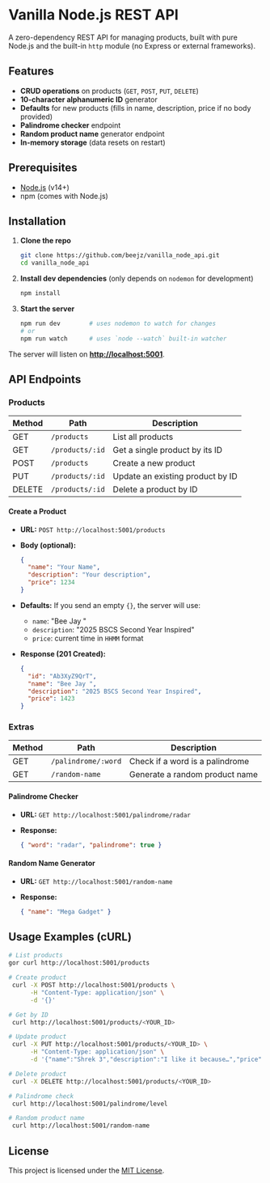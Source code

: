 # Vanilla Node.js REST API

A zero-dependency REST API for managing products, built with pure Node.js and the built-in `http` module (no Express or external frameworks).

## Features

* **CRUD operations** on products (`GET`, `POST`, `PUT`, `DELETE`)
* **10-character alphanumeric ID** generator
* **Defaults** for new products (fills in name, description, price if no body provided)
* **Palindrome checker** endpoint
* **Random product name** generator endpoint
* **In-memory storage** (data resets on restart)

## Prerequisites

* [Node.js](https://nodejs.org/) (v14+)
* npm (comes with Node.js)

## Installation

1. **Clone the repo**

   ```bash
   git clone https://github.com/beejz/vanilla_node_api.git
   cd vanilla_node_api
   ```

2. **Install dev dependencies** (only depends on `nodemon` for development)

   ```bash
   npm install
   ```

3. **Start the server**

   ```bash
   npm run dev        # uses nodemon to watch for changes
   # or
   npm run watch      # uses `node --watch` built-in watcher
   ```

The server will listen on **[http://localhost:5001](http://localhost:5001)**.

## API Endpoints

### Products

| Method | Path            | Description                      |
| ------ | --------------- | -------------------------------- |
| GET    | `/products`     | List all products                |
| GET    | `/products/:id` | Get a single product by its ID   |
| POST   | `/products`     | Create a new product             |
| PUT    | `/products/:id` | Update an existing product by ID |
| DELETE | `/products/:id` | Delete a product by ID           |

#### Create a Product

* **URL:** `POST http://localhost:5001/products`
* **Body (optional):**

  ```json
  {
    "name": "Your Name",
    "description": "Your description",
    "price": 1234
  }
  ```
* **Defaults:** If you send an empty `{}`, the server will use:

  * `name`: "Bee Jay "
  * `description`: "2025 BSCS Second Year Inspired"
  * `price`: current time in `HHMM` format
* **Response (201 Created):**

  ```json
  {
    "id": "Ab3XyZ9QrT",
    "name": "Bee Jay ",
    "description": "2025 BSCS Second Year Inspired",
    "price": 1423
  }
  ```

### Extras

| Method | Path                | Description                     |
| ------ | ------------------- | ------------------------------- |
| GET    | `/palindrome/:word` | Check if a word is a palindrome |
| GET    | `/random-name`      | Generate a random product name  |

#### Palindrome Checker

* **URL:** `GET http://localhost:5001/palindrome/radar`
* **Response:**

  ```json
  { "word": "radar", "palindrome": true }
  ```

#### Random Name Generator

* **URL:** `GET http://localhost:5001/random-name`
* **Response:**

  ```json
  { "name": "Mega Gadget" }
  ```

## Usage Examples (cURL)

```bash
# List products
gor curl http://localhost:5001/products

# Create product
 curl -X POST http://localhost:5001/products \
      -H "Content-Type: application/json" \
      -d '{}'

# Get by ID
 curl http://localhost:5001/products/<YOUR_ID>

# Update product
 curl -X PUT http://localhost:5001/products/<YOUR_ID> \
      -H "Content-Type: application/json" \
      -d '{"name":"Shrek 3","description":"I like it because…","price":93}'

# Delete product
 curl -X DELETE http://localhost:5001/products/<YOUR_ID>

# Palindrome check
 curl http://localhost:5001/palindrome/level

# Random product name
 curl http://localhost:5001/random-name
```

## License

This project is licensed under the [MIT License](LICENSE).
